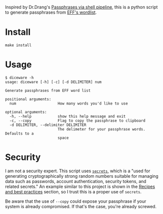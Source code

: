 Inspired by Dr.Drang's [Passphrases via shell pipeline](http://leancrew.com/all-this/2015/04/passphrases-via-shell-pipeline/), this is a python script to generate passphrases from [EFF's wordlist](https://www.eff.org/deeplinks/2016/07/new-wordlists-random-passphrases).

# Install

```
make install
```

# Usage

```
$ diceware -h
usage: diceware [-h] [-c] [-d DELIMITER] num

Generate passphrases from EFF word list

positional arguments:
  num                   How many words you'd like to use

optional arguments:
  -h, --help            show this help message and exit
  -c, --copy            Flag to copy the passphrase to clipboard
  -d DELIMITER, --delimiter DELIMITER
                        The delimeter for your passphrase words. Defaults to a
                        space
```

# Security

I am not a security expert. This script uses [`secrets`](https://docs.python.org/3/library/secrets.html), which is a "used for generating cryptographically strong random numbers suitable for managing data such as passwords, account authentication, security tokens, and related secrets." An example similar to this project is shown in the [Recipes and best practices](https://docs.python.org/3/library/secrets.html#recipes-and-best-practices) section, so I trust this is a proper use of `secrets`.

Be aware that the use of `--copy` could expose your passphrase if your system is already compromised. If that's the case, you're already screwed.
